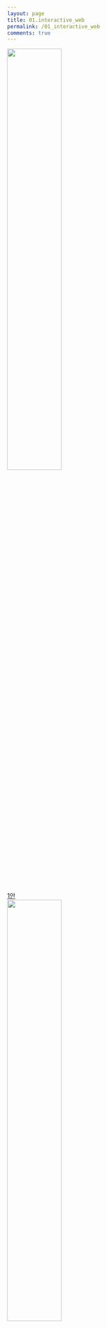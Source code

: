 ```yaml
---
layout: page
title: 01.interactive_web
permalink: /01_interactive_web
comments: true
---
```


<div class="row justify-content-between" style="display:none;">
    <div class="col-md-12">
        <img class="shadow-lg" src="{{site.baseurl}}/assets/images/dolphin.png" alt="dolphin" />
        <p>This research started with a rethink of humans and dolphins.</p>
        <p class="mb-5"><img class="shadow-lg" src="{{site.baseurl}}/assets/images/mediumish-jekyll-template.png" alt="jekyll template mediumish" /></p>
        <h4>Documentation</h4>
        <p>Please, read the docs <a href="https://bootstrapstarter.com/bootstrap-templates/template-mediumish-bootstrap-jekyll/">here</a>.</p>
        <h4>Questions or bug reports?</h4>
        <p>Head over to our <a href="https://github.com/wowthemesnet/mediumish-theme-jekyll">Github repository</a>!</p>
    </div>
</div>

<div class="exbox">
    <div class="">
        <img src="{{site.baseurl}}/assets/images/dolphin.png" style="width:50%;display:inline-block;">
        <a href="https://infovizlab.github.io/InfoViz-Lab/dolphin.html"style="width:50%;display:inline-block;">1안</a>
    </div>
    <div class="">
        <img src="{{site.baseurl}}/assets/images/dolphin.png"style="width:50%;display:inline-block;">
        <a href="https://infovizlab.github.io/InfoViz-Lab/dolphin.html"style="width:50%;display:inline-block;">2안</a>
    </div>
</div>